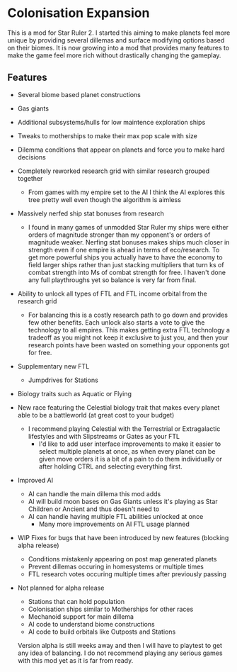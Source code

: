 # Colonisation Expansion

This is a mod for Star Ruler 2. I started this aiming to make planets feel more unique by providing several dillemas and surface modifying options based on their biomes. It is now growing into a mod that provides many features to make the game feel more rich without drastically changing the gameplay.

## Features

- Several biome based planet constructions
- Gas giants
- Additional subsystems/hulls for low maintence exploration ships
- Tweaks to motherships to make their max pop scale with size
- Dilemma conditions that appear on planets and force you to make hard decisions
- Completely reworked research grid with similar research grouped together
  - From games with my empire set to the AI I think the AI explores this tree pretty well even though the algorithm is aimless
- Massively nerfed ship stat bonuses from research
  - I found in many games of unmodded Star Ruler my ships were either orders of magnitude stronger than my opponent's or orders of magnitude weaker. Nerfing stat bonuses makes ships much closer in strength even if one empire is ahead in terms of eco/research. To get more powerful ships you actually have to have the economy to field larger ships rather than just stacking multipliers that turn ks of combat strength into Ms of combat strength for free. I haven't done any full playthroughs yet so balance is very far from final.
- Ability to unlock all types of FTL and FTL income orbital from the research grid
  - For balancing this is a costly research path to go down and provides few other benefits. Each unlock also starts a vote to give the technology to all empires. This makes getting extra FTL technology a tradeoff as you might not keep it exclusive to just you, and then your research points have been wasted on something your opponents got for free.
- Supplementary new FTL
  - Jumpdrives for Stations
- Biology traits such as Aquatic or Flying
- New race featuring the Celestial biology trait that makes every planet able to be a battleworld (at great cost to your budget)
  - I recommend playing Celestial with the Terrestrial or Extragalactic lifestyles and with Slipstreams or Gates as your FTL
    - I'd like to add user interface improvements to make it easier to select multiple planets at once, as when every planet can be given move orders it is a bit of a pain to do them individually or after holding CTRL and selecting everything first.
- Improved AI
  - AI can handle the main dillema this mod adds
  - AI will build moon bases on Gas Giants unless it's playing as Star Children or Ancient and thus doesn't need to
  - AI can handle having multiple FTL abilities unlocked at once
    - Many more improvements on AI FTL usage planned
- WIP Fixes for bugs that have been introduced by new features (blocking alpha release)
  - Conditions mistakenly appearing on post map generated planets
  - Prevent dillemas occuring in homesystems or multiple times
  - FTL research votes occuring multiple times after previously passing
- Not planned for alpha release
  - Stations that can hold population
  - Colonisation ships similar to Motherships for other races
  - Mechanoid support for main dillema
  - AI code to understand biome constructions
  - AI code to build orbitals like Outposts and Stations
  
  Version alpha is still weeks away and then I will have to playtest to get any idea of balancing. I do not recommend playing any serious games with this mod yet as it is far from ready.
